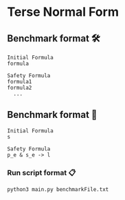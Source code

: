 # Terse Normal Form


## Benchmark format 🛠️

```
Initial Formula
formula

Safety Formula
formula1
formula2
  ... 

```

## Benchmark format 🚀

```
Initial Formula
s

Safety Formula
p_e & s_e -> l

```

### Run script format 📋

```
python3 main.py benchmarkFile.txt

```